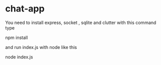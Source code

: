 # chat-app
You need to install express, socket , sqlite and clutter with this command
type

npm install

and run index.js with node like this 

node index.js
